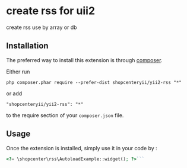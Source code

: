 create rss for uii2
===================
create rss use by array or db

Installation
------------

The preferred way to install this extension is through [composer](http://getcomposer.org/download/).

Either run

```
php composer.phar require --prefer-dist shopcenteryii/yii2-rss "*"
```

or add

```
"shopcenteryii/yii2-rss": "*"
```

to the require section of your `composer.json` file.


Usage
-----

Once the extension is installed, simply use it in your code by  :

```php
<?= \shopcenter\rss\AutoloadExample::widget(); ?>```